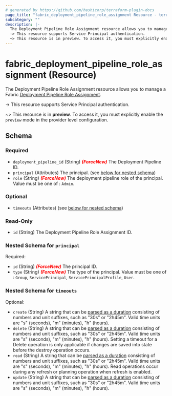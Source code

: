 ```yaml
---
# generated by https://github.com/hashicorp/terraform-plugin-docs
page_title: "fabric_deployment_pipeline_role_assignment Resource - terraform-provider-fabric"
subcategory: ""
description: |-
  The Deployment Pipeline Role Assignment resource allows you to manage a Fabric Deployment Pipeline Role Assignment https://learn.microsoft.com/fabric/cicd/deployment-pipelines/intro-to-deployment-pipelines.
  -> This resource supports Service Principal authentication.
  ~> This resource is in preview. To access it, you must explicitly enable the preview mode in the provider level configuration.
---
```


# fabric_deployment_pipeline_role_assignment (Resource)

The Deployment Pipeline Role Assignment resource allows you to manage a Fabric [Deployment Pipeline Role Assignment](https://learn.microsoft.com/fabric/cicd/deployment-pipelines/intro-to-deployment-pipelines).

-> This resource supports Service Principal authentication.

~> This resource is in **preview**. To access it, you must explicitly enable the `preview` mode in the provider level configuration.

<!-- schema generated by tfplugindocs -->
## Schema

### Required

- `deployment_pipeline_id` (String) <i style="color:red;font-weight: bold">(ForceNew)</i> The Deployment Pipeline ID.
- `principal` (Attributes) The principal. (see [below for nested schema](#nestedatt--principal))
- `role` (String) <i style="color:red;font-weight: bold">(ForceNew)</i> The deployment pipeline role of the principal. Value must be one of : `Admin`.

### Optional

- `timeouts` (Attributes) (see [below for nested schema](#nestedatt--timeouts))

### Read-Only

- `id` (String) The Deployment Pipeline Role Assignment ID.

<a id="nestedatt--principal"></a>

### Nested Schema for `principal`

Required:

- `id` (String) <i style="color:red;font-weight: bold">(ForceNew)</i> The principal ID.
- `type` (String) <i style="color:red;font-weight: bold">(ForceNew)</i> The type of the principal. Value must be one of : `Group`, `ServicePrincipal`, `ServicePrincipalProfile`, `User`.

<a id="nestedatt--timeouts"></a>

### Nested Schema for `timeouts`

Optional:

- `create` (String) A string that can be [parsed as a duration](https://pkg.go.dev/time#ParseDuration) consisting of numbers and unit suffixes, such as "30s" or "2h45m". Valid time units are "s" (seconds), "m" (minutes), "h" (hours).
- `delete` (String) A string that can be [parsed as a duration](https://pkg.go.dev/time#ParseDuration) consisting of numbers and unit suffixes, such as "30s" or "2h45m". Valid time units are "s" (seconds), "m" (minutes), "h" (hours). Setting a timeout for a Delete operation is only applicable if changes are saved into state before the destroy operation occurs.
- `read` (String) A string that can be [parsed as a duration](https://pkg.go.dev/time#ParseDuration) consisting of numbers and unit suffixes, such as "30s" or "2h45m". Valid time units are "s" (seconds), "m" (minutes), "h" (hours). Read operations occur during any refresh or planning operation when refresh is enabled.
- `update` (String) A string that can be [parsed as a duration](https://pkg.go.dev/time#ParseDuration) consisting of numbers and unit suffixes, such as "30s" or "2h45m". Valid time units are "s" (seconds), "m" (minutes), "h" (hours).
